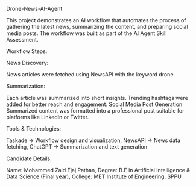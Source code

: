 Drone-News-AI-Agent

This project demonstrates an AI workflow that automates the process of gathering the latest news, summarizing the content, and preparing social media posts. The workflow was built as part of the AI Agent Skill Assessment.

Workflow Steps:

News Discovery:

News articles were fetched using NewsAPI with the keyword drone.

Summarization:

Each article was summarized into short insights.
Trending hashtags were added for better reach and engagement.
Social Media Post Generation
Summarized content was formatted into a professional post suitable for platforms like LinkedIn or Twitter.

Tools & Technologies:

Taskade → Workflow design and visualization,
NewsAPI → News data fetching,
ChatGPT → Summarization and text generation

Candidate Details:

Name: Mohammed Zaid Ejaj Pathan,
Degree: B.E in Artificial Intelligence & Data Science (Final year),
College: MET Institute of Engineering, SPPU
